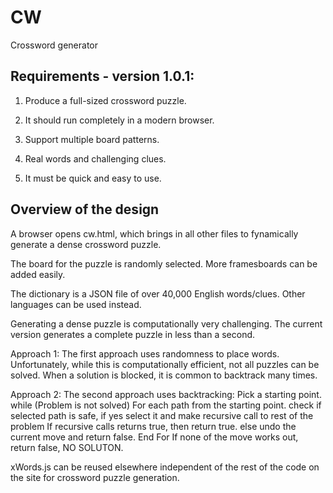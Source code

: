 # CW #

Crossword generator

## Requirements - version 1.0.1: ##

1. Produce a full-sized crossword puzzle.

2. It should run completely in a modern browser.

3. Support multiple board patterns.

4. Real words and challenging clues.

5. It must be quick and easy to use.


## Overview of the design ##

A browser opens cw.html, which brings in all other files to fynamically generate a dense crossword puzzle.

The board for the puzzle is randomly selected.
More framesboards can be added easily.

The dictionary is a JSON file of over 40,000 English words/clues.
Other languages can be used instead.

Generating a dense puzzle is computationally very challenging.
The current version generates a complete puzzle in less than a second.

Approach 1:
The first approach uses randomness to place words.
Unfortunately, while this is computationally efficient, not all puzzles can be solved.
When a solution is blocked, it is common to backtrack many times.

Approach 2:
The second approach uses backtracking:
Pick a starting point.
   while (Problem is not solved)
      For each path from the starting point.
         check if selected path is safe, if yes select it
         and make recursive call to rest of the problem
         If recursive calls returns true, 
           then return true.
         else 
           undo the current move and return false.
      End For
 If none of the move works out, return false, NO SOLUTON.

xWords.js can be reused elsewhere independent of the rest of the code on the site for crossword puzzle generation.
